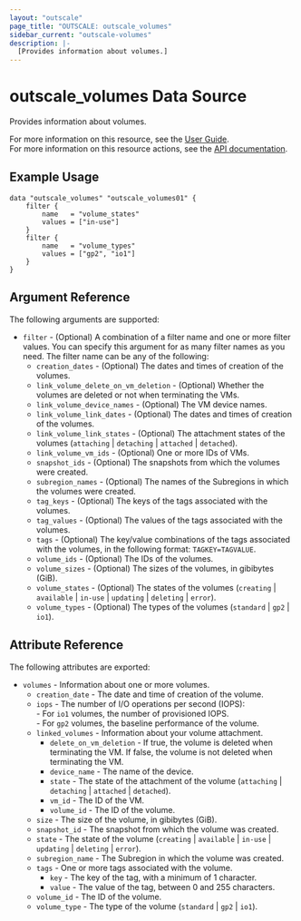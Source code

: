 ```yaml
---
layout: "outscale"
page_title: "OUTSCALE: outscale_volumes"
sidebar_current: "outscale-volumes"
description: |-
  [Provides information about volumes.]
---
```


# outscale_volumes Data Source

Provides information about volumes.

For more information on this resource, see the [User Guide](https://docs.outscale.com/en/userguide/About-Volumes.html).  
For more information on this resource actions, see the [API documentation](https://docs.outscale.com/api#3ds-outscale-api-volume).

## Example Usage

```hcl
data "outscale_volumes" "outscale_volumes01" {
    filter {
        name   = "volume_states"
        values = ["in-use"]
    }
    filter {
        name   = "volume_types"
        values = ["gp2", "io1"]
    }
}
```

## Argument Reference

The following arguments are supported:

* `filter` - (Optional) A combination of a filter name and one or more filter values. You can specify this argument for as many filter names as you need. The filter name can be any of the following:
    * `creation_dates` - (Optional) The dates and times of creation of the volumes.
    * `link_volume_delete_on_vm_deletion` - (Optional) Whether the volumes are deleted or not when terminating the VMs.
    * `link_volume_device_names` - (Optional) The VM device names.
    * `link_volume_link_dates` - (Optional) The dates and times of creation of the volumes.
    * `link_volume_link_states` - (Optional) The attachment states of the volumes (`attaching` \| `detaching` \| `attached` \| `detached`).
    * `link_volume_vm_ids` - (Optional) One or more IDs of VMs.
    * `snapshot_ids` - (Optional) The snapshots from which the volumes were created.
    * `subregion_names` - (Optional) The names of the Subregions in which the volumes were created.
    * `tag_keys` - (Optional) The keys of the tags associated with the volumes.
    * `tag_values` - (Optional) The values of the tags associated with the volumes.
    * `tags` - (Optional) The key/value combinations of the tags associated with the volumes, in the following format: `TAGKEY=TAGVALUE`.
    * `volume_ids` - (Optional) The IDs of the volumes.
    * `volume_sizes` - (Optional) The sizes of the volumes, in gibibytes (GiB).
    * `volume_states` - (Optional) The states of the volumes (`creating` \| `available` \| `in-use` \| `updating` \| `deleting` \| `error`).
    * `volume_types` - (Optional) The types of the volumes (`standard` \| `gp2` \| `io1`).

## Attribute Reference

The following attributes are exported:

* `volumes` - Information about one or more volumes.
    * `creation_date` - The date and time of creation of the volume.
    * `iops` - The number of I/O operations per second (IOPS):<br />- For `io1` volumes, the number of provisioned IOPS.<br />- For `gp2` volumes, the baseline performance of the volume.
    * `linked_volumes` - Information about your volume attachment.
        * `delete_on_vm_deletion` - If true, the volume is deleted when terminating the VM. If false, the volume is not deleted when terminating the VM.
        * `device_name` - The name of the device.
        * `state` - The state of the attachment of the volume (`attaching` \| `detaching` \| `attached` \| `detached`).
        * `vm_id` - The ID of the VM.
        * `volume_id` - The ID of the volume.
    * `size` - The size of the volume, in gibibytes (GiB).
    * `snapshot_id` - The snapshot from which the volume was created.
    * `state` - The state of the volume (`creating` \| `available` \| `in-use` \| `updating` \| `deleting` \| `error`).
    * `subregion_name` - The Subregion in which the volume was created.
    * `tags` - One or more tags associated with the volume.
        * `key` - The key of the tag, with a minimum of 1 character.
        * `value` - The value of the tag, between 0 and 255 characters.
    * `volume_id` - The ID of the volume.
    * `volume_type` - The type of the volume (`standard` \| `gp2` \| `io1`).
